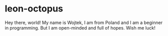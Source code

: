 # leon-octopus
Hey there, world! My name is Wojtek, I am from Poland and I am a beginner in programming. 
But I am open-minded and full of hopes.
Wish me luck!
